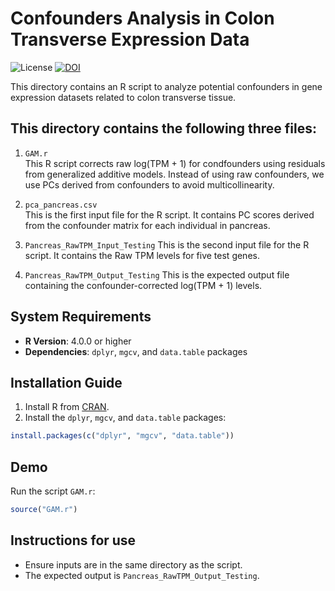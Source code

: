 # Confounders Analysis in Colon Transverse Expression Data

![License](https://img.shields.io/badge/License-Apache%202.0-blue.svg)
[![DOI](https://img.shields.io/badge/DOI-10.1101%2F2024.08.24.609537-blue)](https://doi.org/10.1101/2024.08.24.609537)

This directory contains an R script to analyze potential confounders in gene expression datasets related to colon transverse tissue.

## This directory contains the following three files:

1) `GAM.r`  
 This R script corrects raw log(TPM + 1) for condfounders using residuals from generalized additive models. Instead of using raw confounders, we use PCs derived from confounders to avoid multicollinearity.

2) `pca_pancreas.csv`  
 This is the first input file for the R script. It contains PC scores derived from the confounder matrix for each individual in pancreas.

3) `Pancreas_RawTPM_Input_Testing`
   This is the second input file for the R script. It contains the Raw TPM levels for five test genes.

4) `Pancreas_RawTPM_Output_Testing`
   This is the expected output file containing the confounder-corrected log(TPM + 1) levels.


## System Requirements

- **R Version**: 4.0.0 or higher
- **Dependencies**: `dplyr`, `mgcv`, and `data.table` packages 

## Installation Guide

1. Install R from [CRAN](https://cran.r-project.org/).
2.  Install the `dplyr`, `mgcv`, and `data.table` packages:
   ```r
   install.packages(c("dplyr", "mgcv", "data.table"))
```
## Demo
 Run the script `GAM.r`:
   ```r
   source("GAM.r")
```
## Instructions for use
- Ensure inputs are in the same directory as the script.
- The expected output is `Pancreas_RawTPM_Output_Testing`.


